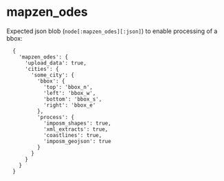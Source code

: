 mapzen_odes
===========

Expected json blob (`node[:mapzen_odes][:json]`) to enable processing of a bbox:

```
  {
    'mapzen_odes': {
      'upload_data': true,
      'cities': {
        'some_city': {
          'bbox': {
            'top': 'bbox_n',
            'left': 'bbox_w',
            'bottom': 'bbox_s',
            'right': 'bbox_e'
          },
          'process': {
            'imposm_shapes': true,
            'xml_extracts': true,
            'coastlines': true,
            'imposm_geojson': true
          }
        }
      }
    }
  }

